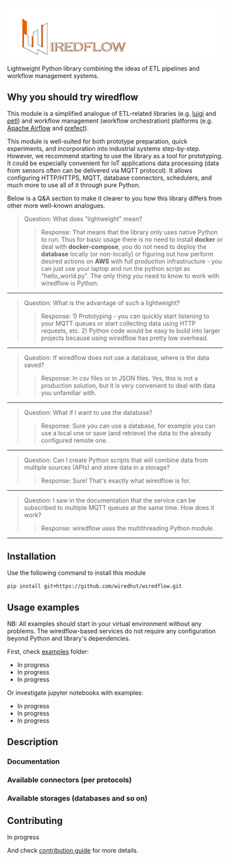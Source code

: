 <img src="./docs/media/wiredflow.png" width="800"/>

Lightweight Python library combining the ideas of ETL pipelines and workflow management systems.

## Why you should try wiredflow

This module is a simplified analogue of ETL-related libraries (e.g. 
[luigi](https://github.com/spotify/luigi) and [petl](https://github.com/petl-developers/petl)) and 
workflow management (workflow orchestration) platforms (e.g. [Apache Airflow](https://github.com/apache/airflow)
and [prefect](https://github.com/PrefectHQ/prefect)). 

This module is well-suited for both prototype preparation, quick experiments, 
and incorporation into industrial systems step-by-step. However, we recommend 
starting to use the library as a tool for prototyping. It could be especially 
convenient for IoT applications data processing (data from sensors often can 
be delivered via MQTT protocol). It allows configuring HTTP/HTTPS, MQTT, 
database connectors, schedulers, and much more to use all of it through 
pure Python.

Below is a Q&A section to make it clearer 
to you how this library differs from other more well-known analogues.

> Question: What does "lightweight" mean?
>> Response: That means that the library only uses native Python to run. 
>> Thus for basic usage there is no need to install **docker** or deal with **docker-compose**, you do 
>> not need to deploy the **database** locally (or non-locally) or figuring out how perform desired actions 
>> on **AWS** with full production infrastructure - you can just use your laptop and run 
>> the python script as "hello_world.py". The only thing you need to know to work 
>> with wiredflow is Python.

---

> Question: What is the advantage of such a lightweight?
>> Response: 1) Prototyping - you can quickly start listening to your MQTT 
>> queues or start collecting data using HTTP requests, etc. 2) Python code 
>> would be easy to build into larger projects because using wiredflow has 
>> pretty low overhead.

---

> Question: If wiredflow does not use a database, where is the data saved?
>> Response: In csv files or in JSON files. Yes, this is not a production solution, 
>> but it is very convenient to deal with data you unfamiliar with.

---

> Question: What if I want to use the database?
>> Response: Sure you can use a database, for example you can use a local one 
>> or save (and retrieve) the data to the already configured remote one.

---

> Question: Can I create Python scripts that will combine data from multiple 
> sources (APIs) and store data in a storage?
>> Response: Sure! That's exactly what wiredflow is for.

---

> Question: I saw in the documentation that the service can be subscribed to 
> multiple MQTT queues at the same time. How does it work?
>> Response: wiredflow uses the multithreading Python module. 

---

## Installation
Use the following command to install this module

```
pip install git+https://github.com/wiredhut/wiredflow.git
```

## Usage examples

NB: All examples should start in your virtual environment without any problems. 
The wiredflow-based services do not require any configuration beyond Python and
library's dependencies.

First, check [examples](examples) folder: 
* In progress
* In progress
* In progress

Or investigate jupyter notebooks with examples: 
* In progress
* In progress
* In progress 

## Description

### Documentation 

### Available connectors (per protocols)

### Available storages (databases and so on)

## Contributing 
In progress

And check [contribution guide](docs/contributing.md) for more details. 


